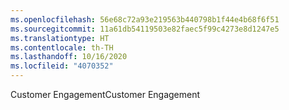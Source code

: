 ```yaml
---
ms.openlocfilehash: 56e68c72a93e219563b440798b1f44e4b68f6f51
ms.sourcegitcommit: 11a61db54119503e82faec5f99c4273e8d1247e5
ms.translationtype: HT
ms.contentlocale: th-TH
ms.lasthandoff: 10/16/2020
ms.locfileid: "4070352"
---
```

<span data-ttu-id="edde9-101">Customer Engagement</span><span class="sxs-lookup"><span data-stu-id="edde9-101">Customer Engagement</span></span>
